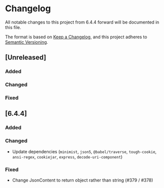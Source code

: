 # Changelog
All notable changes to this project from 6.4.4 forward will be documented in this file.

The format is based on [Keep a Changelog](https://keepachangelog.com/en/1.0.0/),
and this project adheres to [Semantic Versioning](https://semver.org/spec/v2.0.0.html).

## [Unreleased]

### Added

### Changed

### Fixed

## [6.4.4]

### Added

### Changed
- Update dependencies (`minimist`, `json5`, `@babel/traverse`, `tough-cookie`, `ansi-regex`, `cookiejar`, `express`, `decode-uri-component`)

### Fixed
- Change JsonContent to return object rather than string (#379 / #378)
